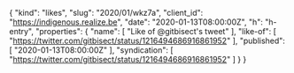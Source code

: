 {
  "kind": "likes",
  "slug": "2020/01/wkz7a",
  "client_id": "https://indigenous.realize.be",
  "date": "2020-01-13T08:00:00Z",
  "h": "h-entry",
  "properties": {
    "name": [
      "Like of @gitbisect's tweet"
    ],
    "like-of": [
      "https://twitter.com/gitbisect/status/1216494686916861952"
    ],
    "published": [
      "2020-01-13T08:00:00Z"
    ],
    "syndication": [
      "https://twitter.com/gitbisect/status/1216494686916861952"
    ]
  }
}

